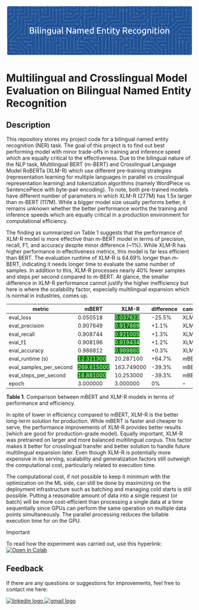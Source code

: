 ![header](header.png)

# **Multilingual and Crosslingual Model Evaluation on Bilingual Named Entity Recognition**

## Description
This repository stores my project code for a bilingual named entity recognition (NER) task. The goal of this project is to find out best performing model with minor trade-offs in training and inference speed which are equally critical to the effectiveness. Due to the bilingual nature of the NLP task, Multilingual BERT (m-BERT) and Crosslingual Language Model RoBERTa (XLM-R) which use different pre-training strategies (representation learning for multiple languages in parallel vs crosslingual representation learning) and tokenization algorithms (namely WordPiece vs SentencePiece with byte-pair encoding). To note, both pre-trained models have different number of parameters in which XLM-R (277M) has 1.5x larger than m-BERT (117M). While a bigger model size usually performs better, it remains unknown whether the better performance worths the training and inference speeds which are equally critical in a production environment for computational efficiency.

The finding as summarized on Table 1 suggests that the performance of XLM-R model is more effective than m-BERT model in terms of precision, recall, F1, and accuracy despite minor difference (~1%). While XLM-R has higher performance in effectiveness metrics, this model is far less efficient than BERT. The evaluation runtime of XLM-R is 64.69% longer than m-BERT, indicating it needs longer time to evaluate the same number of samples. In addition to this, XLM-R processes nearly 40% fewer samples and steps per second compared to m-BERT. At glance, the smaller difference in XLM-R performance cannot justify the higher inefficiency but here is where the scalability factor, especially multilingual expansion which is normal in industries, comes up.

| metric                  | mBERT         | XLM-R        | difference | candidate |
|--------------------------|---------------|--------------|----------------|-----------|
| eval_loss                | 0.050518      | <span style='background-color:green; color:white'>0.037623</span>     | -25.5%     | XLM-R |
| eval_precision           | 0.907649      | <span style='background-color:green; color:white'>0.917869</span>     | +1.1%      | XLM-R |
| eval_recall              | 0.908744      | <span style='background-color:green; color:white'>0.921005</span>     | +1.3%      | XLM-R |
| eval_f1                  | 0.908196      | <span style='background-color:green; color:white'>0.919434</span>     | +1.2%      | XLM-R |
| eval_accuracy            | 0.986812      | <span style='background-color:green; color:white'>0.989860</span>     | +0.3%      | XLM-R |
| eval_runtime (s)         | <span style='background-color:green; color:white'>12.321300</span> | 20.287100    | +64.7% | mBERT |
| eval_samples_per_second  | <span style='background-color:green; color:white'>269.615000</span> | 163.749000   | -39.3%     | mBERT |
| eval_steps_per_second    | <span style='background-color:green; color:white'>16.881000</span> | 10.253000    | -39.3%     | mBERT |
| epoch                    | 3.000000      | 3.000000     | 0%             | – |

<span style='text-align:center'><b>Table 1</b>. Comparison between mBERT and XLM-R models in terms of performance and efficiency.</span>

In spite of lower in efficiency compared to mBERT, XLM-R is the better long-term solution for production. While mBERT is faster and cheaper to serve, the performance improvements of XLM-R provides better results (which are good for production-grade model). Equally important, XLM-R was pretrained on larger and more balanced multilingual corpus. This factor makes it better for crosslingual transfer and better solution to handle future multilingual expansion later. Even though XLM-R is potentially more expensive in its serving, scalability and generalization factors still outweigh the computational cost, particularly related to execution time.

The computational cost, if not possible to keep it minimum with the optimization on the ML side, can still be done by maximizing on the deployment infrastructure such as batching and managing cold starts is still possible. Putting a reasonable amount of data into a single request (or batch) will be more cost-efficient than processing a single data at a time sequentially since GPUs can perform the same operation on multiple data points simultaneously. The parallel processing reduces the billable execution time for on the GPU.


>[!important]
> To read how the experiment was carried out, use this hyperlink: 
> [![Open In Colab](https://colab.research.google.com/assets/colab-badge.svg)](https://colab.research.google.com/drive/1ZeKSWbM1zbFjSTrOTAEr8SIXipfpKm23#scrollTo=FXB-7ILRg7rQ)

## Feedback
If there are any questions or suggestions for improvements, feel free to contact me here:

<a href="https://www.linkedin.com/in/adelia-januarto/" target="_blank">
    <img src="https://raw.githubusercontent.com/maurodesouza/profile-readme-generator/master/src/assets/icons/social/linkedin/default.svg" width="52" height="40" alt="linkedin logo"/>
  </a>
<a href="mailto:januartoadelia@gmail.com" target="_blank">
    <img src="https://raw.githubusercontent.com/maurodesouza/profile-readme-generator/master/src/assets/icons/social/gmail/default.svg"  width="52" height="40" alt="gmail logo"/>
  </a>